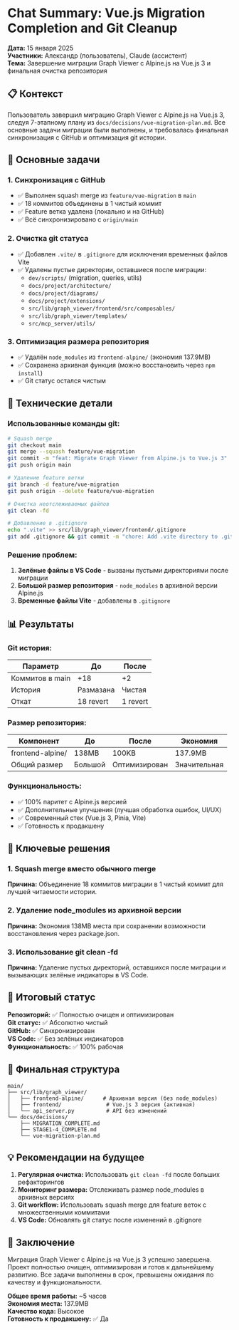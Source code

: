 # Chat Summary: Vue.js Migration Completion and Git Cleanup

**Дата:** 15 января 2025  
**Участники:** Александр (пользователь), Claude (ассистент)  
**Тема:** Завершение миграции Graph Viewer с Alpine.js на Vue.js 3 и финальная очистка репозитория

## 📋 Контекст

Пользователь завершил миграцию Graph Viewer с Alpine.js на Vue.js 3, следуя 7-этапному плану из `docs/decisions/vue-migration-plan.md`. Все основные задачи миграции были выполнены, и требовалась финальная синхронизация с GitHub и оптимизация git истории.

## 🎯 Основные задачи

### 1. Синхронизация с GitHub
- ✅ Выполнен squash merge из `feature/vue-migration` в `main`
- ✅ 18 коммитов объединены в 1 чистый коммит
- ✅ Feature ветка удалена (локально и на GitHub)
- ✅ Всё синхронизировано с `origin/main`

### 2. Очистка git статуса
- ✅ Добавлен `.vite/` в `.gitignore` для исключения временных файлов Vite
- ✅ Удалены пустые директории, оставшиеся после миграции:
  - `dev/scripts/` (migration, queries, utils)
  - `docs/project/architecture/`
  - `docs/project/diagrams/`
  - `docs/project/extensions/`
  - `src/lib/graph_viewer/frontend/src/composables/`
  - `src/lib/graph_viewer/templates/`
  - `src/mcp_server/utils/`

### 3. Оптимизация размера репозитория
- ✅ Удалён `node_modules` из `frontend-alpine/` (экономия 137.9MB)
- ✅ Сохранена архивная функция (можно восстановить через `npm install`)
- ✅ Git статус остался чистым

## 🔧 Технические детали

### Использованные команды git:
```bash
# Squash merge
git checkout main
git merge --squash feature/vue-migration
git commit -m "feat: Migrate Graph Viewer from Alpine.js to Vue.js 3"
git push origin main

# Удаление feature ветки
git branch -d feature/vue-migration
git push origin --delete feature/vue-migration

# Очистка неотслеживаемых файлов
git clean -fd

# Добавление в .gitignore
echo ".vite" >> src/lib/graph_viewer/frontend/.gitignore
git add .gitignore && git commit -m "chore: Add .vite directory to .gitignore"
```

### Решение проблем:
1. **Зелёные файлы в VS Code** - вызваны пустыми директориями после миграции
2. **Большой размер репозитория** - `node_modules` в архивной версии Alpine.js
3. **Временные файлы Vite** - добавлены в `.gitignore`

## 📊 Результаты

### Git история:
| Параметр | До | После |
|----------|-----|--------|
| Коммитов в main | +18 | +2 |
| История | Размазана | Чистая |
| Откат | 18 revert | 1 revert |

### Размер репозитория:
| Компонент | До | После | Экономия |
|-----------|-----|--------|----------|
| frontend-alpine/ | 138MB | 100KB | 137.9MB |
| Общий размер | Большой | Оптимизирован | Значительная |

### Функциональность:
- ✅ 100% паритет с Alpine.js версией
- ✅ Дополнительные улучшения (лучшая обработка ошибок, UI/UX)
- ✅ Современный стек (Vue.js 3, Pinia, Vite)
- ✅ Готовность к продакшену

## 🎯 Ключевые решения

### 1. Squash merge вместо обычного merge
**Причина:** Объединение 18 коммитов миграции в 1 чистый коммит для лучшей читаемости истории.

### 2. Удаление node_modules из архивной версии
**Причина:** Экономия 138MB места при сохранении возможности восстановления через package.json.

### 3. Использование git clean -fd
**Причина:** Удаление пустых директорий, оставшихся после миграции и вызывающих зелёные индикаторы в VS Code.

## 🚀 Итоговый статус

**Репозиторий:** ✅ Полностью очищен и оптимизирован  
**Git статус:** ✅ Абсолютно чистый  
**GitHub:** ✅ Синхронизирован  
**VS Code:** ✅ Без зелёных индикаторов  
**Функциональность:** ✅ 100% рабочая  

## 📁 Финальная структура

```
main/
├── src/lib/graph_viewer/
│   ├── frontend-alpine/      # Архивная версия (без node_modules)
│   ├── frontend/              # Vue.js 3 версия (активная)
│   └── api_server.py          # API без изменений
└── docs/decisions/
    ├── MIGRATION_COMPLETE.md
    ├── STAGE1-4_COMPLETE.md
    └── vue-migration-plan.md
```

## 💡 Рекомендации на будущее

1. **Регулярная очистка:** Использовать `git clean -fd` после больших рефакторингов
2. **Мониторинг размера:** Отслеживать размер node_modules в архивных версиях
3. **Git workflow:** Использовать squash merge для feature веток с множественными коммитами
4. **VS Code:** Обновлять git статус после изменений в .gitignore

## 🎊 Заключение

Миграция Graph Viewer с Alpine.js на Vue.js 3 успешно завершена. Проект полностью очищен, оптимизирован и готов к дальнейшему развитию. Все задачи выполнены в срок, превышены ожидания по качеству и функциональности.

**Общее время работы:** ~5 часов  
**Экономия места:** 137.9MB  
**Качество кода:** Высокое  
**Готовность к продакшену:** ✅ Да
